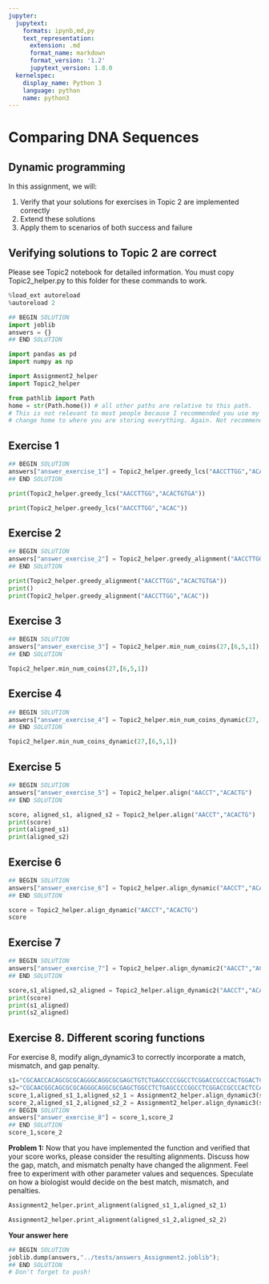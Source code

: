 ```yaml
---
jupyter:
  jupytext:
    formats: ipynb,md,py
    text_representation:
      extension: .md
      format_name: markdown
      format_version: '1.2'
      jupytext_version: 1.8.0
  kernelspec:
    display_name: Python 3
    language: python
    name: python3
---
```


<!-- #region slideshow={"slide_type": "slide"} hideCode=false hidePrompt=false -->
# Comparing DNA Sequences

## Dynamic programming

In this assignment, we will:
1. Verify that your solutions for exercises in Topic 2 are implemented correctly
2. Extend these solutions
3. Apply them to scenarios of both success and failure
<!-- #endregion -->

## Verifying solutions to Topic 2 are correct
Please see Topic2 notebook for detailed information. You must copy Topic2_helper.py to this folder for these commands to work.

```python slideshow={"slide_type": "skip"} hideCode=false hidePrompt=false
%load_ext autoreload
%autoreload 2

## BEGIN SOLUTION
import joblib
answers = {}
## END SOLUTION

import pandas as pd
import numpy as np

import Assignment2_helper 
import Topic2_helper

from pathlib import Path
home = str(Path.home()) # all other paths are relative to this path. 
# This is not relevant to most people because I recommended you use my server, but
# change home to where you are storing everything. Again. Not recommended.
```

## Exercise 1

```python
## BEGIN SOLUTION
answers["answer_exercise_1"] = Topic2_helper.greedy_lcs("AACCTTGG","ACACTGTGA")
## END SOLUTION

print(Topic2_helper.greedy_lcs("AACCTTGG","ACACTGTGA"))

print(Topic2_helper.greedy_lcs("AACCTTGG","ACAC"))
```

## Exercise 2

```python
## BEGIN SOLUTION
answers["answer_exercise_2"] = Topic2_helper.greedy_alignment("AACCTTGG","ACACTGTGA")
## END SOLUTION

print(Topic2_helper.greedy_alignment("AACCTTGG","ACACTGTGA"))
print()
print(Topic2_helper.greedy_alignment("AACCTTGG","ACAC"))
```

## Exercise 3

```python
## BEGIN SOLUTION
answers["answer_exercise_3"] = Topic2_helper.min_num_coins(27,[6,5,1])
## END SOLUTION

Topic2_helper.min_num_coins(27,[6,5,1])
```

## Exercise 4

```python
## BEGIN SOLUTION
answers["answer_exercise_4"] = Topic2_helper.min_num_coins_dynamic(27,[6,5,1])
## END SOLUTION

Topic2_helper.min_num_coins_dynamic(27,[6,5,1])
```

## Exercise 5

```python
## BEGIN SOLUTION
answers["answer_exercise_5"] = Topic2_helper.align("AACCT","ACACTG")
## END SOLUTION

score, aligned_s1, aligned_s2 = Topic2_helper.align("AACCT","ACACTG")
print(score)
print(aligned_s1)
print(aligned_s2)
```

## Exercise 6

```python
## BEGIN SOLUTION
answers["answer_exercise_6"] = Topic2_helper.align_dynamic("AACCT","ACACTG")
## END SOLUTION

score = Topic2_helper.align_dynamic("AACCT","ACACTG")
score
```

## Exercise 7

```python
## BEGIN SOLUTION
answers["answer_exercise_7"] = Topic2_helper.align_dynamic2("AACCT","ACACTG")
## END SOLUTION

score,s1_aligned,s2_aligned = Topic2_helper.align_dynamic2("AACCT","ACACTG")
print(score)
print(s1_aligned)
print(s2_aligned)
```

## Exercise 8. Different scoring functions

For exercise 8, modify align_dynamic3 to correctly incorporate a match, mismatch, and gap penalty.

```python
s1="CGCAACCACAGCGCGCAGGGCAGGCGCGAGCTGTCTGAGCCCCGGCCTCGGACCGCCCACTGGACTCCCGGCACGCCCGGTGCCGCCTTCCGGCTCCAGTCCCCC"
s2="CGCAACGGCAGCGCGCAGGGCAGGCGCGAGCTGGCCTCTGAGCCCCGGCCTCGGACCGCCCACTCCACGCCCGGCAGGCCCGGTGCCGCCTTCCGGCTCCAGTCCCCCCGC"
score_1,aligned_s1_1,aligned_s2_1 = Assignment2_helper.align_dynamic3(s1,s2,match_score=1,mismatch_score=0,gap_score=0)
score_2,aligned_s1_2,aligned_s2_2 = Assignment2_helper.align_dynamic3(s1,s2,match_score=2,mismatch_score=-3,gap_score=-1)
## BEGIN SOLUTION
answers["answer_exercise_8"] = score_1,score_2
## END SOLUTION
score_1,score_2
```

**Problem 1:** Now that you have implemented the function and verified that your score works, please consider the resulting alignments. Discuss how the gap, match, and mismatch penalty have changed the alignment. Feel free to experiment with other parameter values and sequences. Speculate on how a biologist would decide on the best match, mismatch, and penalties.

```python
Assignment2_helper.print_alignment(aligned_s1_1,aligned_s2_1)
```

```python
Assignment2_helper.print_alignment(aligned_s1_2,aligned_s2_2)
```

**Your answer here**

```python slideshow={"slide_type": "skip"} hideCode=false hidePrompt=false
## BEGIN SOLUTION
joblib.dump(answers,"../tests/answers_Assignment2.joblib");
## END SOLUTION
# Don't forget to push!
```

```python hideCode=false hidePrompt=false

```
